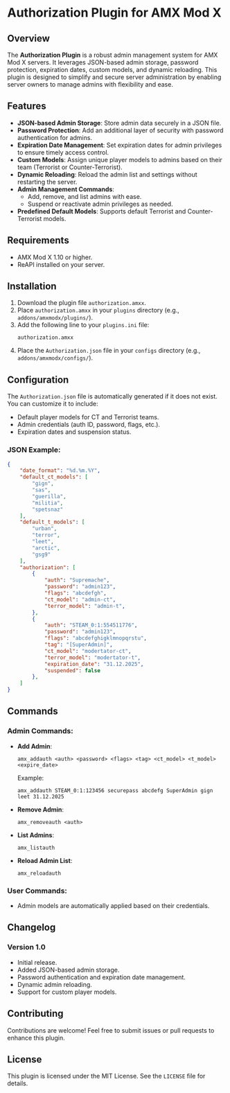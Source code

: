 # Authorization Plugin for AMX Mod X

## Overview
The **Authorization Plugin** is a robust admin management system for AMX Mod X servers. It leverages JSON-based admin storage, password protection, expiration dates, custom models, and dynamic reloading. This plugin is designed to simplify and secure server administration by enabling server owners to manage admins with flexibility and ease.

## Features
- **JSON-based Admin Storage**: Store admin data securely in a JSON file.
- **Password Protection**: Add an additional layer of security with password authentication for admins.
- **Expiration Date Management**: Set expiration dates for admin privileges to ensure timely access control.
- **Custom Models**: Assign unique player models to admins based on their team (Terrorist or Counter-Terrorist).
- **Dynamic Reloading**: Reload the admin list and settings without restarting the server.
- **Admin Management Commands**:
  - Add, remove, and list admins with ease.
  - Suspend or reactivate admin privileges as needed.
- **Predefined Default Models**: Supports default Terrorist and Counter-Terrorist models.

## Requirements
- AMX Mod X 1.10 or higher.
- ReAPI installed on your server.

## Installation
1. Download the plugin file `authorization.amxx`.
2. Place `authorization.amxx` in your `plugins` directory (e.g., `addons/amxmodx/plugins/`).
3. Add the following line to your `plugins.ini` file:
   ```
   authorization.amxx
   ```
4. Place the `Authorization.json` file in your `configs` directory (e.g., `addons/amxmodx/configs/`).

## Configuration
The `Authorization.json` file is automatically generated if it does not exist. You can customize it to include:
- Default player models for CT and Terrorist teams.
- Admin credentials (auth ID, password, flags, etc.).
- Expiration dates and suspension status.

### JSON Example:
```json
{
    "date_format": "%d.%m.%Y",
    "default_ct_models": [
        "gign",
        "sas",
        "guerilla",
        "militia",
        "spetsnaz"
    ],
    "default_t_models": [
        "urban",
        "terror",
        "leet",
        "arctic",
        "gsg9"
    ],
    "authorization": [
        {
            "auth": "Supremache",
            "password": "admin123",
            "flags": "abcdefgh",
            "ct_model": "admin-ct",
            "terror_model": "admin-t",
        },
        {
            "auth": "STEAM_0:1:554511776",
            "password": "admin123",
            "flags": "abcdefghigklmnopqrstu",
            "tag": "[SuperAdmin]",
            "ct_model": "modertator-ct",
            "terror_model": "modertator-t",
            "expiration_date": "31.12.2025",
            "suspended": false
        },
    ]
}
```

## Commands
### Admin Commands:
- **Add Admin**:
  ```
  amx_addauth <auth> <password> <flags> <tag> <ct_model> <t_model> <expire_date>
  ```
  Example:
  ```
  amx_addauth STEAM_0:1:123456 securepass abcdefg SuperAdmin gign leet 31.12.2025
  ```

- **Remove Admin**:
  ```
  amx_removeauth <auth>
  ```

- **List Admins**:
  ```
  amx_listauth
  ```

- **Reload Admin List**:
  ```
  amx_reloadauth
  ```

### User Commands:
- Admin models are automatically applied based on their credentials.

## Changelog
### Version 1.0
- Initial release.
- Added JSON-based admin storage.
- Password authentication and expiration date management.
- Dynamic admin reloading.
- Support for custom player models.

## Contributing
Contributions are welcome! Feel free to submit issues or pull requests to enhance this plugin.

## License
This plugin is licensed under the MIT License. See the `LICENSE` file for details.
